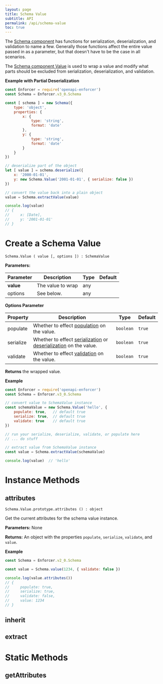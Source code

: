 ```yaml
---
layout: page
title: Schema Value
subtitle: API
permalink: /api/schema-value
toc: true
---
```


The [Schema component](../api/components/schema) has functions for serialization, deserialization, and validation to name a few. Generally those functions affect the entire value passed in as a parameter, but that doesn't have to be the case in all scenarios.

The [Schema component Value](../api/components/schema#value) is used to wrap a value and modify what parts should be excluded from serialization, deserialization, and validation.

**Example with Partial Deserialization**

```js
const Enforcer = require('openapi-enforcer')
const Schema = Enforcer.v3_0.Schema

const [ schema ] = new Schema({
    type: 'object',
    properties: {
        x: {
            type: 'string',
            format: 'date'
        },
        y: {
            type: 'string',
            format: 'date'
        }
    }
})

// deserialize part of the object
let [ value ] = schema.deserialize({
    x: '2000-01-01',
    y: new Schema.Value('2001-01-01', { serialize: false })
})

// convert the value back into a plain object
value = Schema.extractValue(value)

console.log(value)
// {
//     x: [Date],
//     y: '2001-01-01'
// }
```

# Create a Schema Value

`Schema.Value ( value [, options ]) : SchemaValue`

**Parameters:**

| Parameter | Description | Type | Default |
| --------- | ----------- | ---- | ------- |
| **value** | The value to wrap | any | |
| options | See below. | any | |

**Options Parameter**

| Property | Description | Type | Default |
| --------- | ----------- | ---- | ------- |
| populate | Whether to effect [population](./schema#populate) on the value. | `boolean` | `true` |
| serialize | Whether to effect [serialization](./schema#serialize) or [deserialization](./schema#deserialize) on the value. | `boolean` | `true` |
| validate | Whether to effect [validation](./schema#validate) on the value. | `boolean` | `true` |

**Returns** the wrapped value.

**Example**

```js
const Enforcer = require('openapi-enforcer')
const Schema = Enforcer.v3_0.Schema

// convert value to SchemaValue instance
const schemaValue = new Schema.Value('hello', {
    populate: true,   // default true
    serialize: true,  // default true
    validate: true    // default true
})

// run your serialize, deserialize, validate, or populate here
// ... do stuff

// extract value from SchemaValue instance
const value = Schema.extractValue(schemaValue)

console.log(value)  // 'hello'
```

# Instance Methods

## attributes

`Schema.Value.prototype.attributes () : object`

Get the current attributes for the schema value instance.

**Parameters:** None

**Returns:** An object with the properties `populate`, `serialize`, `validate`, and `value`.

**Example**

```js
const Schema = Enforcer.v2_0.Schema

const value = Schema.value(1234, { validate: false })

console.log(value.attributes())
// {
//     populate: true,
//     serialize: true,
//     validate: false,
//     value: 1234
// }
```

## inherit

## extract

# Static Methods

## getAttributes

